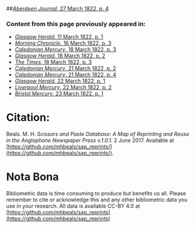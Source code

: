 ##[*Aberdeen Journal*, 27 March 1822, p. 4](https://mhbeals.github.io/sap_html/Aberdeen-Journal/Aberdeen-Journal-27-March-1822-p-4)

### Content from this page previously appeared in:
+ [*Glasgow Herald*, 11 March 1822, p. 1](https://mhbeals.github.io/sap_html/Glasgow-Herald/Glasgow-Herald-11-March-1822-p-1)
+ [*Morning Chronicle*, 16 March 1822, p. 3](https://mhbeals.github.io/sap_html/Morning-Chronicle/Morning-Chronicle-16-March-1822-p-3)
+ [*Caledonian Mercury*, 18 March 1822, p. 3](https://mhbeals.github.io/sap_html/Caledonian-Mercury/Caledonian-Mercury-18-March-1822-p-3)
+ [*Glasgow Herald*, 18 March 1822, p. 2](https://mhbeals.github.io/sap_html/Glasgow-Herald/Glasgow-Herald-18-March-1822-p-2)
+ [*The Times*, 18 March 1822, p. 3](https://mhbeals.github.io/sap_html/The-Times/The-Times-18-March-1822-p-3)
+ [*Caledonian Mercury*, 21 March 1822, p. 2](https://mhbeals.github.io/sap_html/Caledonian-Mercury/Caledonian-Mercury-21-March-1822-p-2)
+ [*Caledonian Mercury*, 21 March 1822, p. 4](https://mhbeals.github.io/sap_html/Caledonian-Mercury/Caledonian-Mercury-21-March-1822-p-4)
+ [*Glasgow Herald*, 22 March 1822, p. 1](https://mhbeals.github.io/sap_html/Glasgow-Herald/Glasgow-Herald-22-March-1822-p-1)
+ [*Liverpool Mercury*, 22 March 1822, p. 2](https://mhbeals.github.io/sap_html/Liverpool-Mercury/Liverpool-Mercury-22-March-1822-p-2)
+ [*Bristol Mercury*, 23 March 1822, p. 1](https://mhbeals.github.io/sap_html/Bristol-Mercury/Bristol-Mercury-23-March-1822-p-1)
                    
# Citation: 

Beals. M. H. *Scissors and Paste Database: A Map of Reprinting and Reuse in the Anglophone Newspaper Press v.1.0.1.* 2 June 2017. Available at [https://github.com/mhbeals/sap_reprints/](https://github.com/mhbeals/sap_reprints/). 
                    
# Nota Bona

Bibliometric data is time consuming to produce but benefits us all. Please remember to cite or acknowledge this and any other bibliometric data you use in your research. All data is available CC-BY 4.0 at [https://github.com/mhbeals/sap_reprints](https://github.com/mhbeals/sap_reprints)